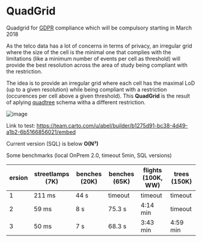 # QuadGrid
Quadgrid for [GDPR](http://www.eugdpr.org/) compliance which will be compulsory starting in March 2018

As the telco data has a lot of concerns in terms of privacy, an irregular grid where the size of the cell is the minimal one that complies with the limitations (like a minimum number of events per cell as threshold) will provide the best resolution across the area of study being compliant with the restriction.

The idea is to provide an irregular grid where each cell has the maximal LoD (up to a given resolution) while being compliant with a restriction (occurences per cell above a given threshold). This **QuadGrid** is the result of aplying [quadtree](https://en.wikipedia.org/wiki/Quadtree) schema witha a different restriction.

![image](https://user-images.githubusercontent.com/9017165/31018568-ecf6c8e8-a52c-11e7-95b7-b358aff06839.png)

Link to test:  https://team.carto.com/u/abel/builder/b1275d91-bc38-4d49-a1b2-6b5166856021/embed

Current version (SQL) is below **O(N³)**

Some benchmarks (local OnPrem 2.0, timeout 5min, SQL versions)

| ersion | streetlamps (7K) | benches (20K) | benches (65K) | flights (100K, WW) | trees (150K) |
|---|---|---|---|---|---|
| 1 | 211 ms  | 44 s  | timeout  |  timeout  |  timeout  |
| 2  | 59 ms | 8 s | 75.3 s  | 4:14 min  |  timeout  |
| 3  | 50 ms | 7 s | 68.3 s  |  3:43 min  | 4:59 min |

